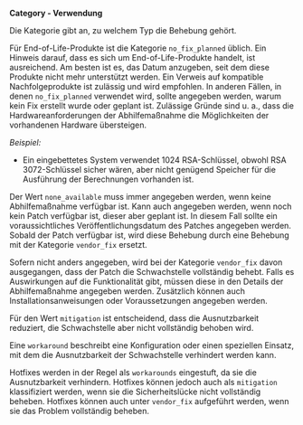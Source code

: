 **Category - Verwendung**

Die Kategorie gibt an, zu welchem Typ die Behebung gehört.

Für End-of-Life-Produkte ist die Kategorie `no_fix_planned` üblich. Ein Hinweis darauf, dass es sich um End-of-Life-Produkte handelt, ist ausreichend.
Am besten ist es, das Datum anzugeben, seit dem diese Produkte nicht mehr unterstützt werden. Ein Verweis auf kompatible Nachfolgeprodukte ist zulässig und wird empfohlen.
In anderen Fällen, in denen `no_fix_planned` verwendet wird, sollte angegeben werden, warum kein Fix erstellt wurde oder geplant ist.
Zulässige Gründe sind u. a., dass die Hardwareanforderungen der Abhilfemaßnahme die Möglichkeiten der vorhandenen Hardware übersteigen.

*Beispiel:*

* Ein eingebettetes System verwendet 1024 RSA-Schlüssel, obwohl RSA 3072-Schlüssel sicher wären, aber nicht genügend Speicher für die Ausführung der Berechnungen vorhanden ist.

Der Wert `none_available` muss immer angegeben werden, wenn keine Abhilfemaßnahme verfügbar ist.
Kann auch angegeben werden, wenn noch kein Patch verfügbar ist, dieser aber geplant ist. In diesem Fall sollte ein voraussichtliches Veröffentlichungsdatum des Patches angegeben werden.
Sobald der Patch verfügbar ist, wird diese Behebung durch eine Behebung mit der Kategorie `vendor_fix` ersetzt.

Sofern nicht anders angegeben, wird bei der Kategorie `vendor_fix` davon ausgegangen, dass der Patch die Schwachstelle vollständig behebt.
Falls es Auswirkungen auf die Funktionalität gibt, müssen diese in den Details der Abhilfemaßnahme angegeben werden.
Zusätzlich können auch Installationsanweisungen oder Voraussetzungen angegeben werden.

Für den Wert `mitigation` ist entscheidend, dass die Ausnutzbarkeit reduziert, die Schwachstelle aber nicht vollständig behoben wird.

Eine `workaround` beschreibt eine Konfiguration oder einen speziellen Einsatz, mit dem die Ausnutzbarkeit der Schwachstelle verhindert werden kann.

Hotfixes werden in der Regel als `workarounds` eingestuft, da sie die Ausnutzbarkeit verhindern.
Hotfixes können jedoch auch als `mitigation` klassifiziert werden, wenn sie die Sicherheitslücke nicht vollständig beheben.
Hotfixes können auch unter `vendor_fix` aufgeführt werden, wenn sie das Problem vollständig beheben.
